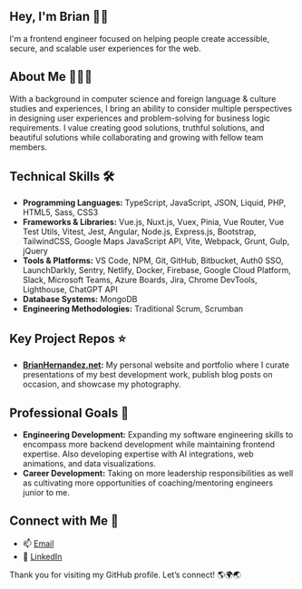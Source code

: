 ## Hey, I'm Brian 👋🏼
I'm a frontend engineer focused on helping people create accessible, secure, and scalable user experiences for the web.

## About Me 👨🏻‍💻
With a background in computer science and foreign language & culture studies and experiences, I bring an ability to consider multiple perspectives in designing user experiences and problem-solving for business logic requirements.  I value creating good solutions, truthful solutions, and beautiful solutions while collaborating and growing with fellow team members.

## Technical Skills 🛠️
- **Programming Languages:** TypeScript, JavaScript, JSON, Liquid, PHP, HTML5, Sass, CSS3
- **Frameworks & Libraries:** Vue.js, Nuxt.js, Vuex, Pinia, Vue Router, Vue Test Utils, Vitest, Jest, Angular, Node.js,
Express.js, Bootstrap, TailwindCSS, Google Maps JavaScript API, Vite, Webpack, Grunt, Gulp, jQuery
- **Tools & Platforms:** VS Code, NPM, Git, GitHub, Bitbucket, Auth0 SSO, LaunchDarkly, Sentry, Netlify, Docker, Firebase,
Google Cloud Platform, Slack, Microsoft Teams, Azure Boards, Jira, Chrome DevTools, Lighthouse, ChatGPT API
- **Database Systems:** MongoDB
- **Engineering Methodologies:** Traditional Scrum, Scrumban

## Key Project Repos ⭐️
- **[BrianHernandez.net](https://github.com/brianhernandez/brian-hernandez-site):** My personal website and portfolio where I curate presentations of my best development work, publish blog posts on occasion, and showcase my photography.

## Professional Goals 🚀
- **Engineering Development:** Expanding my software engineering skills to encompass more backend development while maintaining frontend expertise.  Also developing expertise with AI integrations, web animations, and data visualizations.
- **Career Development:** Taking on more leadership responsibilities as well as cultivating more opportunities of coaching/mentoring engineers junior to me.

## Connect with Me 🤝
- 📫 [Email](mailto:brian.hernandez@gmail.com)
- 🔗 [LinkedIn](https://linkedin.com/in/brianehernandez)

Thank you for visiting my GitHub profile.  Let’s connect! 🌎🌍🌏

<!--
- **Data, Animations, & AI:** D3.js, GSAP...

## Other Skills 📸
Cross-cultural Communication, Problem-solving, Team Collaboration, Mentorship, Spanish, Japanese
## Leadership & Advocacy 🌟

**brianhernandez/brianhernandez** is a ✨ _special_ ✨ repository because its `README.md` (this file) appears on your GitHub profile.

Here are some ideas to get you started:

- 🔭 I’m currently working on ...
- 🌱 I’m currently learning ...
- 👯 I’m looking to collaborate on ...
- 🤔 I’m looking for help with ...
- 💬 Ask me about ...
- 📫 How to reach me: ...
- 😄 Pronouns: ...
- ⚡ Fun fact: ...
-->
